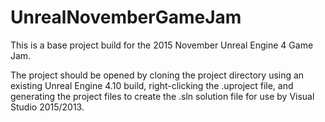 # UnrealNovemberGameJam

This is a base project build for the 2015 November Unreal Engine 4 Game Jam.

The project should be opened by cloning the project directory using an existing Unreal Engine 4.10 build, right-clicking the .uproject file, and generating the project files to create the .sln solution file for use by Visual Studio 2015/2013.
